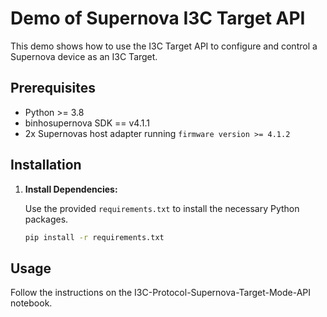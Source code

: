 # Demo of Supernova I3C Target API

This demo shows how to use the I3C Target API to configure and control a Supernova device as an I3C Target.

## Prerequisites

- Python >= 3.8
- binhosupernova SDK == v4.1.1
- 2x Supernovas host adapter running `firmware version >= 4.1.2`

## Installation

1. **Install Dependencies:**

   Use the provided `requirements.txt` to install the necessary Python packages.

   ```bash
   pip install -r requirements.txt
   ```

## Usage

Follow the instructions on the I3C-Protocol-Supernova-Target-Mode-API notebook.